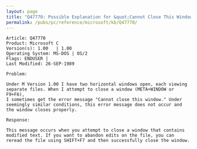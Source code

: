 ```yaml
---
layout: page
title: "Q47770: Possible Explanation for &quot;Cannot Close This Window&quot; Error"
permalink: /pubs/pc/reference/microsoft/kb/Q47770/
---
```


	Article: Q47770
	Product: Microsoft C
	Version(s): 1.00   | 1.00
	Operating System: MS-DOS | OS/2
	Flags: ENDUSER |
	Last Modified: 26-SEP-1989
	
	Problem:
	
	Under M Version 1.00 I have two horizontal windows open, each viewing
	separate files. When I attempt to close a window (META+WINDOW or F9+F6),
	I sometimes get the error message "Cannot close this window." Under
	seemingly similar conditions, this error message does not occur and
	the window closes properly.
	
	Response:
	
	This message occurs when you attempt to close a window that contains
	modified text. If you want to abandon edits on the file, you can
	reread the file using SHIFT+F7 and then successfully close the window.
